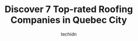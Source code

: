 ---
layout: ampstory
image: https://i0.wp.com/www.auto.or.id/wp-content/uploads/2023/06/ravco-peinture-et-remise-c3a0-neuf-de-toiture-de-tc3b4le-bardeau-toit-plat-0-quebec-city-1686323397.jpeg?resize=640,853
author: techidn
featured: false
description: Quebec City, Quebec, Canada is a haven for Roofing Companies enthusiasts, boasting an impressive array of 7 top-notch establishments. Whether youre a seasoned connoisseur or simply curious 
title: Discover 7 Top-rated Roofing Companies in Quebec City
cover:
   title: Discover 7 Top-rated Roofing Companies in Quebec City
   subtitle: AUTO.OR.ID
   background: https://www.auto.or.id/wp-content/uploads/2023/06/ravco-peinture-et-remise-c3a0-neuf-de-toiture-de-tc3b4le-bardeau-toit-plat-0-quebec-city-1686323397.jpeg

pages: 
 - layout: thirds
   top: <h1>#1 Toiture Québec</h1>
   bottom: "<p>Difficult communication. Extra costs despite clear initial explications of the work wanted. No follow-up on problems until months later. They wanted payment before checki</p>"
   background: https://www.auto.or.id/wp-content/uploads/2023/06/ravco-peinture-et-remise-c3a0-neuf-de-toiture-de-tc3b4le-bardeau-toit-plat-1-quebec-city-1686323398.jpeg
   backgroundblur: true
 - layout: thirds
   top: <h1>#2 Groupe DBL - Service expert - Toiture | Construction</h1>
   bottom: "<p>791 Pierre-Bertrand Blvd, Québec City, Quebec G1M 2E7, Canada</p>"
   background: https://www.auto.or.id/wp-content/uploads/2023/06/ravco-peinture-et-remise-c3a0-neuf-de-toiture-de-tc3b4le-bardeau-toit-plat-2-quebec-city-1686323399.jpeg
   cta:
      link: https://www.auto.or.id/discover-7-top-rated-roofing-companies-in-quebec-city/
      text: Discover 7 Top-rated Roofing Companies in Quebec City
 - layout: thirds
   top: <h1>#3 Signature Paquet Construction</h1>
   bottom: "<p>3330 Wilfrid-Hamel Blvd, Québec City, Quebec G1P 2J2, Canada</p>"
   background: https://images.unsplash.com/photo-1627404958332-cd698bcce36c?ixlib=rb-4.0.3&ixid=MnwxMjA3fDB8MHxwaG90by1wYWdlfHx8fGVufDB8fHx8&auto=format&fit=crop&w=640&h=853&q=80
   cta:
      link: https://www.auto.or.id/discover-7-top-rated-roofing-companies-in-quebec-city/
      text: Discover 7 Top-rated Roofing Companies in Quebec City
 - layout: thirds
   top: <h1>#4 NSL Toiture à vie</h1>
   bottom: "<p>2671 Boul. Louis-XIV, Québec, QC G1C 1C7, Canada</p>"
   background: https://images.unsplash.com/photo-1635249477961-163809b2f764?ixlib=rb-4.0.3&ixid=MnwxMjA3fDB8MHxwaG90by1wYWdlfHx8fGVufDB8fHx8&auto=format&fit=crop&w=640&h=853&q=80
   cta:
      link: https://www.auto.or.id/discover-7-top-rated-roofing-companies-in-quebec-city/
      text: Discover 7 Top-rated Roofing Companies in Quebec City
 - layout: thirds
   top: <h1>#5 Toitures R. Martin</h1>
   bottom: "<p>1841-B Wilfrid-Hamel Blvd, Québec City, Quebec G1N 3Y9, Canada</p>"
   background: https://images.unsplash.com/photo-1596157783372-71ada8d5836b?ixlib=rb-4.0.3&ixid=MnwxMjA3fDB8MHxwaG90by1wYWdlfHx8fGVufDB8fHx8&auto=format&fit=crop&w=640&h=853&q=80
   cta:
      link: https://www.auto.or.id/discover-7-top-rated-roofing-companies-in-quebec-city/
      text: Discover 7 Top-rated Roofing Companies in Quebec City
 - layout: thirds
   top: <h1>#6 Zoom Toiture Inc.</h1>
   bottom: "<p>1305 du, Rue du Blizzard suite 102, Québec City, Quebec G2K 0A1, Canada</p>"
   background: https://images.unsplash.com/photo-1568616389393-4ca37d7e129f?ixlib=rb-4.0.3&ixid=MnwxMjA3fDB8MHxwaG90by1wYWdlfHx8fGVufDB8fHx8&auto=format&fit=crop&w=640&h=853&q=80
   cta:
      link: https://www.auto.or.id/discover-7-top-rated-roofing-companies-in-quebec-city/
      text: Discover 7 Top-rated Roofing Companies in Quebec City
 - layout: thirds
   top: <h1>#7 Les Toits Permanents du Québec - Toit de Métal - Aluminium - Québec</h1>
   bottom: "<p>8885 1re Av., Charlesbourg, QC G1G 4C5, Canada</p>"
   background: https://images.unsplash.com/photo-1512374554703-ce361659d5ce?ixlib=rb-4.0.3&ixid=MnwxMjA3fDB8MHxwaG90by1wYWdlfHx8fGVufDB8fHx8&auto=format&fit=crop&w=640&h=853&q=80
   cta:
      link: https://www.auto.or.id/discover-7-top-rated-roofing-companies-in-quebec-city/
      text: Discover 7 Top-rated Roofing Companies in Quebec City
 - layout: thirds
   middle: Continue reading...
   background: https://images.unsplash.com/photo-1639927665333-f658d65ef32a?ixlib=rb-4.0.3&ixid=MnwxMjA3fDB8MHxwaG90by1wYWdlfHx8fGVufDB8fHx8&auto=format&fit=crop&w=640&h=853&q=80
   cta:
      link: https://www.auto.or.id/discover-7-top-rated-roofing-companies-in-quebec-city/
      text: Discover 7 Top-rated Roofing Companies in Quebec City

---
